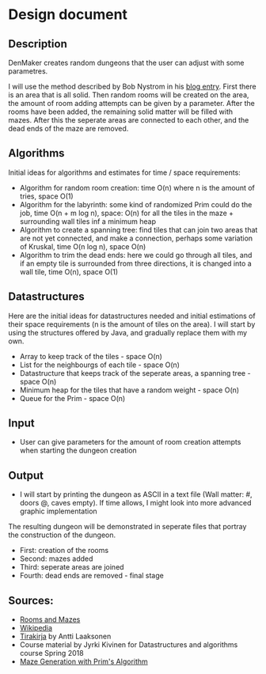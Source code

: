 # Design document


## Description

DenMaker creates random dungeons that the user can adjust with some parametres. 

I will use the method described by Bob Nystrom in his [blog entry](http://journal.stuffwithstuff.com/2014/12/21/rooms-and-mazes/). First there is an area that is all solid. Then  random rooms will be created on the area, the amount of room adding attempts can be given by a parameter. After the rooms have been added, the remaining solid matter will be filled with mazes. After this the seperate areas are connected to each other, and the dead ends of the maze are removed.


## Algorithms

Initial ideas for algorithms and estimates for time / space requirements:

* Algorithm for random room creation: time O(n) where n is the amount of tries, space O(1)
* Algorithm for the labyrinth: some kind of randomized Prim could do the job, time O(n + m log n), space: O(n) for all the tiles in the maze + surrounding wall tiles inf a minimum heap 
* Algorithm to create a spanning tree: find tiles that can join two areas that are not yet connected, and make a connection, perhaps some variation of Kruskal, time O(n log n), space O(n)
* Algorithm to trim the dead ends: here we could go through all tiles, and if an empty tile is surrounded from three directions, it is changed into a wall tile, time O(n), space O(1)


## Datastructures

Here are the initial ideas for datastructures needed and initial estimations of their space requirements (n is the amount of tiles on the area). I will start by using the structures offered by Java, and gradually replace them with my own.

* Array to keep track of the tiles - space O(n)
* List for the neighbourgs of each tile - space  O(n)
* Datastructure that keeps track of the seperate areas, a spanning tree -space  O(n)
* Minimum heap for the tiles that have a random weight - space O(n)
* Queue for the Prim - space O(n)


## Input

* User can give parameters for the amount of room creation attempts when starting the dungeon creation


## Output

* I will start by printing the dungeon as ASCII in a text file (Wall matter: #, doors @, caves empty). If time allows, I might look into more advanced graphic implementation 

The resulting dungeon will be demonstrated in seperate files that portray the construction of the dungeon. 

* First: creation of the rooms
* Second: mazes added
* Third: seperate areas are joined
* Fourth: dead ends are removed - final stage


## Sources:

* [Rooms and Mazes](http://journal.stuffwithstuff.com/2014/12/21/rooms-and-mazes/)
* [Wikipedia](https://en.wikipedia.org/wiki/Maze_generation_algorithm)
* [Tirakirja](https://github.com/pllk/tirakirja/blob/master/tirakirja.pdf) by Antti Laaksonen
* Course material by Jyrki Kivinen for Datastructures and algorithms course Spring 2018
* [Maze Generation with Prim's Algorithm](http://jonathanzong.com/blog/2012/11/06/maze-generation-with-prims-algorithm)
